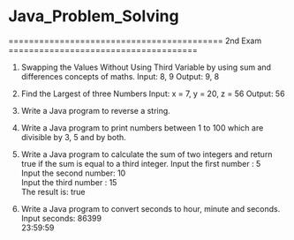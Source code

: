 # Java_Problem_Solving












========================================== 2nd Exam =====================================

1. Swapping the Values Without Using Third Variable by using sum and differences concepts of maths.
Input: 8, 9
Output: 9, 8

2. Find the Largest of three Numbers
Input: x = 7, y = 20, z = 56
Output: 56


3. Write a Java program to reverse a string.
4. Write a Java program to print numbers between 1 to 100 which are divisible by 3, 5 and by both.
5. Write a Java program to calculate the sum of two integers and return true if the sum is equal to a third integer.
Input the first number : 5                                             
Input the second number: 10                                            
Input the third number : 15                                            
The result is: true

6.  Write a Java program to convert seconds to hour, minute and seconds.
Input seconds: 86399                                                   
23:59:59
